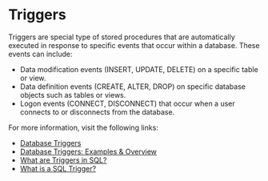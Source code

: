 # Triggers

Triggers are special type of stored procedures that are automatically executed in response to specific events that occur within a database. These events can include:

- Data modification events (INSERT, UPDATE, DELETE) on a specific table or view.
- Data definition events (CREATE, ALTER, DROP) on specific database objects such as tables or views.
- Logon events (CONNECT, DISCONNECT) that occur when a user connects to or disconnects from the database.

For more information, visit the following links:

- [Database Triggers](https://docs.oracle.com/cd/A57673_01/DOC/server/doc/SCN73/ch15.htm)
- [Database Triggers: Examples & Overview](https://study.com/academy/lesson/database-triggers-examples-overview.html)
- [What are Triggers in SQL?](https://www.edureka.co/blog/triggers-in-sql/)
- [What is a SQL Trigger?](https://www.essentialsql.com/sql-trigger/)
